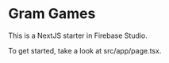 # Gram Games

This is a NextJS starter in Firebase Studio.

To get started, take a look at src/app/page.tsx.
